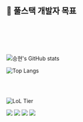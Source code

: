 
## 🌱 풀스택 개발자 목표  
<br><br><br><br>


![승현's GitHub stats](https://github-readme-stats.vercel.app/api?username=Sirosho&show_icons=true&theme=ocean_dark)


![Top Langs](https://github-readme-stats.vercel.app/api/top-langs/?username=Sirosho&layout=compact&theme=ocean_dark)

<br>
<br>

![LoL Tier](https://img.shields.io/badge/LoL-Bronze_✨-%23CD7F32?style=for-the-badge&logo=leagueoflegends&logoColor=white)

<p>
 <img src="https://img.shields.io/badge/java-007396?style=for-the-badge&logo=java&logoColor=white"> 
  <img src="https://img.shields.io/badge/Spring-6DB33F?style=for-the-badge&logo=spring&logoColor=white"/>
  <img src="https://img.shields.io/badge/JavaScript-F7DF1E?style=for-the-badge&logo=javascript&logoColor=black"/>
  <img src="https://img.shields.io/badge/css-1572B6?style=for-the-badge&logo=css3&logoColor=white"> 
</p>

